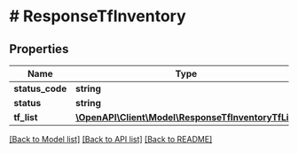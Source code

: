 # # ResponseTfInventory

## Properties

Name | Type | Description | Notes
------------ | ------------- | ------------- | -------------
**status_code** | **string** | 200 | [optional]
**status** | **string** |  | [optional]
**tf_list** | [**\OpenAPI\Client\Model\ResponseTfInventoryTfList**](ResponseTfInventoryTfList.md) |  | [optional]

[[Back to Model list]](../../README.md#models) [[Back to API list]](../../README.md#endpoints) [[Back to README]](../../README.md)
